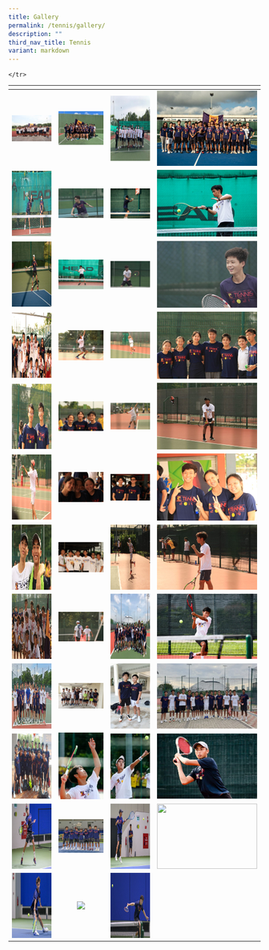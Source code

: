 ```yaml
---
title: Gallery
permalink: /tennis/gallery/
description: ""
third_nav_title: Tennis
variant: markdown
---
```

<table>
<thead>
  <tr>
    <th style="width:200px"></th>
    <th style="width:200px"></th>
    <th style="width:200px"></th>
		<th style="width:200px"></th>
  </tr>
</thead>
<tbody>
  <tr>
    <td style="text-align:center"><a href="/images/tennis%201.jpeg"> <img src="/images/tennis%201.jpeg" style="width:200px"></a></td>
    <td style="text-align:center"><a href="/images/tennis%202.jpeg"> <img src="/images/tennis%202.jpeg" style="width:200px"></a></td>
    <td style="text-align:center"><a href="/images/tennis%203.jpeg"> <img src="/images/tennis%203.jpeg" style="width:200px; height: 130px"></a></td>
    <td style="text-align:center"><a href="/images/tennis%204.jpeg"> <img src="/images/tennis%204.jpeg" style="width:200px"></a></td>
  </tr>
   <tr>
    <td style="text-align:center"><a href="/images/tennis%205.jpeg"> <img src="/images/tennis%205.jpeg" style="width:200px; height: 130px"></a></td>
    <td style="text-align:center"><a href="/images/tennis%206.jpeg"> <img src="/images/tennis%206.jpeg" style="width:200px"></a></td>
    <td style="text-align:center"><a href="/images/tennis%207.jpeg"> <img src="/images/tennis%207.jpeg" style="width:200px"></a></td>
    <td style="text-align:center"><a href="/images/tennis%208.jpeg"> <img src="/images/tennis%208.jpeg" style="width:200px"></a></td>
  </tr>
	<tr>
    <td style="text-align:center"><a href="/images/tennis%209.jpeg"> <img src="/images/tennis%209.jpeg" style="width:200px; height: 130px"></a></td>
    <td style="text-align:center"><a href="/images/tennis%2010.jpeg"> <img src="/images/tennis%2010.jpeg" style="width:200px"></a></td>
		<td style="text-align:center"><a href="/images/tennis%2011.jpeg"> <img src="/images/tennis%2011.jpeg" style="width:200px"></a></td>
		<td style="text-align:center"><a href="/images/tennis%2012.jpeg"> <img src="/images/tennis%2012.jpeg" style="width:200px"></a></td>
	</tr>
	<tr>
    <td style="text-align:center"><a href="/images/tennis%2013.jpeg"> <img src="/images/tennis%2013.jpeg" style="width:200px; height: 130px"></a></td>
    <td style="text-align:center"><a href="/images/tennis%2014.jpeg"> <img src="/images/tennis%2014.jpeg" style="width:200px"></a></td>
		<td style="text-align:center"><a href="/images/tennis%2015.jpeg"> <img src="/images/tennis%2015.jpeg" style="width:200px"></a></td>
		<td style="text-align:center"><a href="/images/tennis%2016.jpeg"> <img src="/images/tennis%2016.jpeg" style="width:200px"></a></td>
	</tr>
	<tr>
    <td style="text-align:center"><a href="/images/tennis%2017.jpeg"> <img src="/images/tennis%2017.jpeg" style="width:200px; height: 130px"></a></td>
    <td style="text-align:center"><a href="/images/tennis%2018.jpeg"> <img src="/images/tennis%2018.jpeg" style="width:200px"></a></td>
		<td style="text-align:center"><a href="/images/tennis%2019.jpeg"> <img src="/images/tennis%2019.jpeg" style="width:200px"></a></td>
		<td style="text-align:center"><a href="/images/tennis%2020.jpeg"> <img src="/images/tennis%2020.jpeg" style="width:200px"></a></td>
	</tr>
	<tr>
    <td style="text-align:center"><a href="/images/tennis%2021.jpeg"> <img src="/images/tennis%2021.jpeg" style="width:200px; height: 130px"></a></td>
    <td style="text-align:center"><a href="/images/tennis%2022.jpeg"> <img src="/images/tennis%2022.jpeg" style="width:200px"></a></td>
		<td style="text-align:center"><a href="/images/tennis%2023.jpeg"> <img src="/images/tennis%2023.jpeg" style="width:200px"></a></td>
		<td style="text-align:center"><a href="/images/tennis%2024.jpeg"> <img src="/images/tennis%2024.jpeg" style="width:200px"></a></td>
	</tr>
	<tr>
    <td style="text-align:center"><a href="/images/tennis%2025.jpeg"> <img src="/images/tennis%2025.jpeg" style="width:200px; height: 130px"></a></td>
    <td style="text-align:center"><a href="/images/tennis%2026.jpeg"> <img src="/images/tennis%2026.jpeg" style="width:200px"></a></td>
		<td style="text-align:center"><a href="/images/tennis%2027.jpeg"> <img src="/images/tennis%2027.jpeg" style="width:200px; height: 130px"></a></td>
		<td style="text-align:center"><a href="/images/tennis%2028.jpeg"> <img src="/images/tennis%2028.jpeg" style="width:200px; height: 130px"></a></td>
	</tr>
	<tr>
    <td style="text-align:center"><a href="/images/tennis%2029.jpeg"> <img src="/images/tennis%2029.jpeg" style="width:200px; height: 130px"></a></td>
    <td style="text-align:center"><a href="/images/tennis%2030.jpeg"> <img src="/images/tennis%2030.jpeg" style="width:200px"></a></td>
		<td style="text-align:center"><a href="/images/tennis%2031.jpeg"> <img src="/images/tennis%2031.jpeg" style="width:200px; height: 130px"></a></td>
		<td style="text-align:center"><a href="/images/tennis%2032.jpeg"> <img src="/images/tennis%2032.jpeg" style="width:200px; height: 130px"></a></td>
	</tr>
	<tr>
    <td style="text-align:center"><a href="/images/tennis%2033.jpeg"> <img src="/images/tennis%2033.jpeg" style="width:200px; height: 130px"></a></td>
    <td style="text-align:center"><a href="/images/tennis%2034.jpeg"> <img src="/images/tennis%2034.jpeg" style="width:200px"></a></td>
		<td style="text-align:center"><a href="/images/tennis%2035.jpeg"> <img src="/images/tennis%2035.jpeg" style="width:200px; height: 130px"></a></td>
		<td style="text-align:center"><a href="/images/tennis%2036.jpeg"> <img src="/images/tennis%2036.jpeg" style="width:200px; height: 130px"></a></td>
	</tr>
	<tr>
    <td style="text-align:center"><a href="/images/tennis%2037.jpeg"> <img src="/images/tennis%2037.jpeg" style="width:200px; height: 130px"></a></td>
    <td style="text-align:center"><a href="/images/tennis%2038.jpeg"> <img src="/images/tennis%2038.jpeg" style="width:200px"></a></td>
		<td style="text-align:center"><a href="/images/tennis%2039.jpeg"> <img src="/images/tennis%2039.jpeg" style="width:200px; height: 130px"></a></td>
		<td style="text-align:center"><a href="/images/tennis%2040.jpeg"> <img src="/images/tennis%2040.jpeg" style="width:200px; height: 130px"></a></td>
	</tr>
		<tr>
    <td style="text-align:center"><a href="/images/Tennis/DSC_2246.jpg"> <img src="/images/Tennis/DSC_2246.jpg" style="width:200px; height: 130px"></a></td>
    <td style="text-align:center"><a href="/images/Tennis/DSC_1449.jpg"> <img src="/images/Tennis/DSC_1449.jpg" style="width:200px"></a></td>
		<td style="text-align:center"><a href="/images/Tennis/DSC_1501.jpg"> <img src="/images/Tennis/DSC_1501.jpg" style="width:200px; height: 130px"></a></td>
		<td style="text-align:center"><a href="/images/Tennis/DSC_1633.jpg"> <img src="/images/Tennis/DSC_1633.jpg&quot;" style="width:200px; height: 130px"></a></td>
	</tr>
	<tr>
    <td style="text-align:center"><a href="/images/Tennis/DSC_2148.jpg"> <img src="/images/Tennis/DSC_2148.jpg" style="width:200px; height: 130px"></a></td>
    <td style="text-align:center"><a href="/images/Tennis/DSC_2168.jpg"> <img src="/images/Tennis/DSC_2168.jpg&quot;" style="width:200px"></a></td>
		<td style="text-align:center"><a href="/images/Tennis/DSC_2336.jpg"> <img src="/images/Tennis/DSC_2336.jpg" style="width:200px; height: 130px"></a></td>
	
	</tr>
</tbody>
</table>